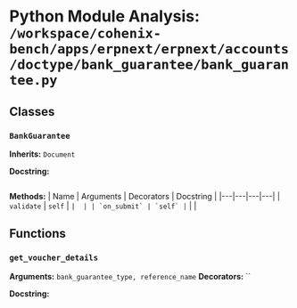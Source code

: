 # Python Module Analysis: `/workspace/cohenix-bench/apps/erpnext/erpnext/accounts/doctype/bank_guarantee/bank_guarantee.py`

## Classes

### `BankGuarantee`
**Inherits:** `Document`


**Docstring:**
```

```

**Methods:**
| Name | Arguments | Decorators | Docstring |
|---|---|---|---|
| `validate` | `self` | `` |  |
| `on_submit` | `self` | `` |  |





## Functions

### `get_voucher_details`
**Arguments:** `bank_guarantee_type, reference_name`
**Decorators:** ``

**Docstring:**
```

```

